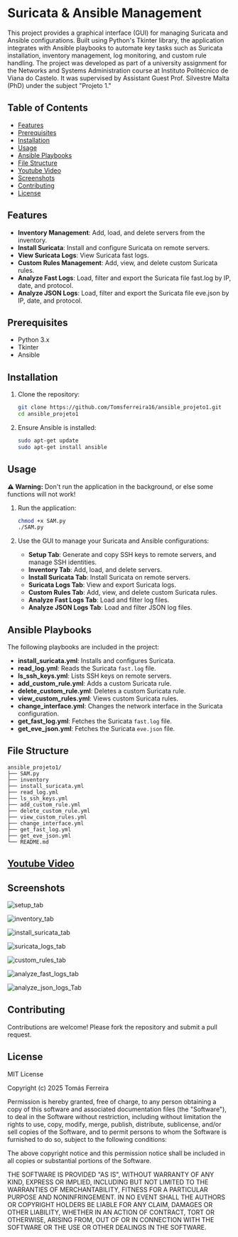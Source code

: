 # Suricata & Ansible Management

This project provides a graphical interface (GUI) for managing Suricata and Ansible configurations. Built using Python's Tkinter library, the application integrates with Ansible playbooks to automate key tasks such as Suricata installation, inventory management, log monitoring, and custom rule handling. The project was developed as part of a university assignment for the Networks and Systems Administration course at Instituto Politécnico de Viana do Castelo. It was supervised by Assistant Guest Prof. Silvestre Malta (PhD) under the subject "Projeto 1."

## Table of Contents

- [Features](#features)
- [Prerequisites](#prerequisites)
- [Installation](#installation)
- [Usage](#usage)
- [Ansible Playbooks](#ansible-playbooks)
- [File Structure](#file-structure)
- [Youtube Video](#Youtube-video)
- [Screenshots](#screenshots)
- [Contributing](#contributing)
- [License](#license)

## Features

- **Inventory Management**: Add, load, and delete servers from the inventory.
- **Install Suricata**: Install and configure Suricata on remote servers.
- **View Suricata Logs**: View Suricata fast logs.
- **Custom Rules Management**: Add, view, and delete custom Suricata rules.
- **Analyze Fast Logs**: Load, filter and export the Suricata file fast.log by IP, date, and protocol.
- **Analyze JSON Logs**: Load, filter and export the Suricata file eve.json by IP, date, and protocol.

## Prerequisites

- Python 3.x
- Tkinter
- Ansible

## Installation

1. Clone the repository:
    ```sh
    git clone https://github.com/Tomsferreira16/ansible_projeto1.git
    cd ansible_projeto1
    ```

2. Ensure Ansible is installed:
    ```sh
    sudo apt-get update
    sudo apt-get install ansible
    ```

## Usage
**⚠️ Warning:** Don't run the application in the background, or else some functions will not work!

1. Run the application:
    ```sh
    chmod +x SAM.py
    ./SAM.py
    ```

2. Use the GUI to manage your Suricata and Ansible configurations:
    - **Setup Tab**: Generate and copy SSH keys to remote servers, and manage SSH identities.
    - **Inventory Tab**: Add, load, and delete servers.
    - **Install Suricata Tab**: Install Suricata on remote servers.
    - **Suricata Logs Tab**: View and export Suricata logs.
    - **Custom Rules Tab**: Add, view, and delete custom Suricata rules.
    - **Analyze Fast Logs Tab**: Load and filter log files.
    - **Analyze JSON Logs Tab**: Load and filter JSON log files.

## Ansible Playbooks

The following playbooks are included in the project:

- **install_suricata.yml**: Installs and configures Suricata.
- **read_log.yml**: Reads the Suricata `fast.log` file.
- **ls_ssh_keys.yml**: Lists SSH keys on remote servers.
- **add_custom_rule.yml**: Adds a custom Suricata rule.
- **delete_custom_rule.yml**: Deletes a custom Suricata rule.
- **view_custom_rules.yml**: Views custom Suricata rules.
- **change_interface.yml**: Changes the network interface in the Suricata configuration.
- **get_fast_log.yml**: Fetches the Suricata `fast.log` file.
- **get_eve_json.yml**: Fetches the Suricata `eve.json` file.

## File Structure

```
ansible_projeto1/
├── SAM.py
├── inventory
├── install_suricata.yml
├── read_log.yml
├── ls_ssh_keys.yml
├── add_custom_rule.yml
├── delete_custom_rule.yml
├── view_custom_rules.yml
├── change_interface.yml
├── get_fast_log.yml
├── get_eve_json.yml
└── README.md
```
## [Youtube Video](https://www.youtube.com/watch?v=ho-SKOFaFyw)

## Screenshots

![setup_tab](https://github.com/user-attachments/assets/1285500f-c7c6-4c5c-ae58-ba2cf54d8e4a)


![inventory_tab](https://github.com/user-attachments/assets/9702c8e9-f7c4-4d34-90ea-465d77f9f07e)


![install_suricata_tab](https://github.com/user-attachments/assets/a931175c-15c3-4623-b2fc-e4f3b14831f3)


![suricata_logs_tab](https://github.com/user-attachments/assets/e81a950d-1157-4199-bded-97a9e8e471f2)


![custom_rules_tab](https://github.com/user-attachments/assets/1b13c2dd-f831-4bbf-b9b5-6bde6c0e45e3)


![analyze_fast_logs_tab](https://github.com/user-attachments/assets/6aadb667-2bf0-47a5-b8f7-51e93b250fad)



![analyze_json_logs_Tab](https://github.com/user-attachments/assets/df99dc3a-dd24-4d11-aacc-016a23fd4715)



## Contributing

Contributions are welcome! Please fork the repository and submit a pull request.

## License

MIT License

Copyright (c) 2025 Tomás Ferreira

Permission is hereby granted, free of charge, to any person obtaining a copy
of this software and associated documentation files (the "Software"), to deal
in the Software without restriction, including without limitation the rights
to use, copy, modify, merge, publish, distribute, sublicense, and/or sell
copies of the Software, and to permit persons to whom the Software is
furnished to do so, subject to the following conditions:

The above copyright notice and this permission notice shall be included in all
copies or substantial portions of the Software.

THE SOFTWARE IS PROVIDED "AS IS", WITHOUT WARRANTY OF ANY KIND, EXPRESS OR
IMPLIED, INCLUDING BUT NOT LIMITED TO THE WARRANTIES OF MERCHANTABILITY,
FITNESS FOR A PARTICULAR PURPOSE AND NONINFRINGEMENT. IN NO EVENT SHALL THE
AUTHORS OR COPYRIGHT HOLDERS BE LIABLE FOR ANY CLAIM, DAMAGES OR OTHER
LIABILITY, WHETHER IN AN ACTION OF CONTRACT, TORT OR OTHERWISE, ARISING FROM,
OUT OF OR IN CONNECTION WITH THE SOFTWARE OR THE USE OR OTHER DEALINGS IN THE
SOFTWARE.

